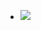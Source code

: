 - ![](https://remnote-user-data.s3.amazonaws.com/in_Of03EwYSOqS955goWO7X6u8vNHMMH7WVq34NON3zrvBF3UR65fOIjhT_avyt_M-nhTxhHcp73qXDsWnqNVDnQLgVhjsaO0GHi8aNERdmbl5xvnoO5AAnm7MtZ041f.png) 

